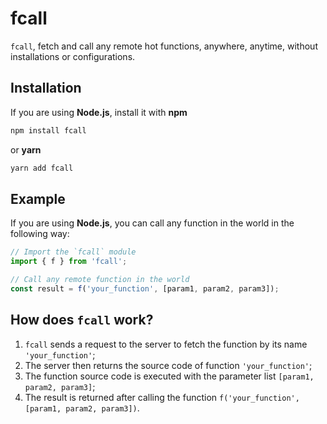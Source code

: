 # fcall

`fcall`, fetch and call any remote hot functions, anywhere, anytime, without installations or configurations.

## Installation

If you are using **Node.js**, install it with **npm**

```bash
npm install fcall
```

or **yarn**

```bash
yarn add fcall
```

## Example

If you are using **Node.js**, you can call any function in the world in the following way:

```js
// Import the `fcall` module
import { f } from 'fcall';

// Call any remote function in the world
const result = f('your_function', [param1, param2, param3]);
```

## How does `fcall` work? 

1. `fcall` sends a request to the server to fetch the function by its name `'your_function'`;
2. The server then returns the source code of function `'your_function'`;
3. The function source code is executed with the parameter list `[param1, param2, param3]`;
4. The result is returned after calling the function `f('your_function', [param1, param2, param3])`.
